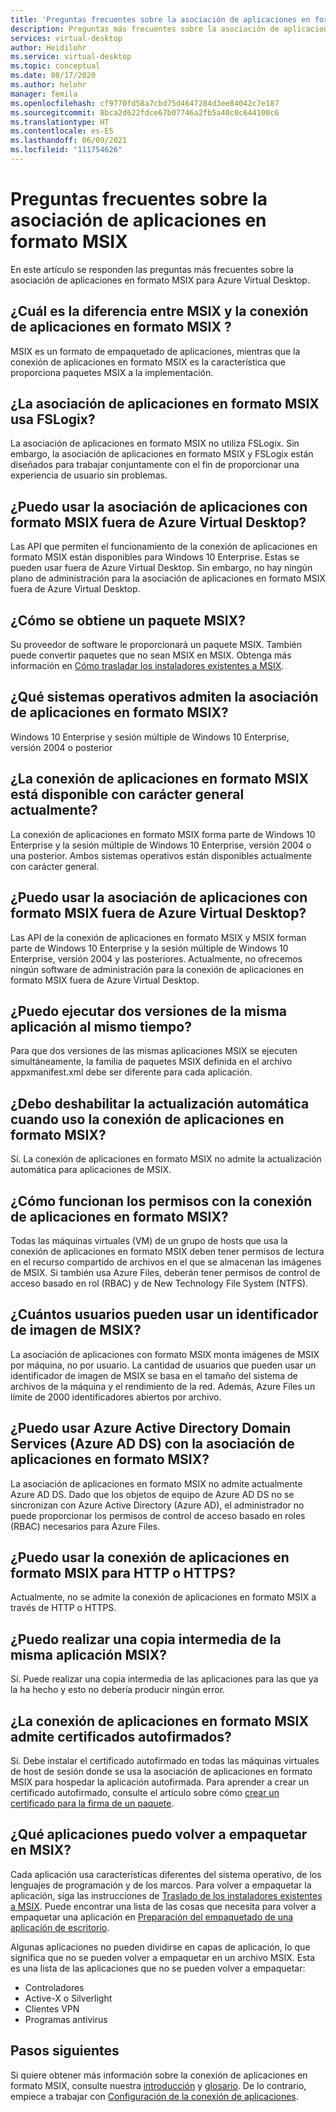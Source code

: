 ```yaml
---
title: 'Preguntas frecuentes sobre la asociación de aplicaciones en formato MSIX de Azure Virtual Desktop: Azure'
description: Preguntas más frecuentes sobre la asociación de aplicaciones en formato MSIX para Azure Virtual Desktop.
services: virtual-desktop
author: Heidilohr
ms.service: virtual-desktop
ms.topic: conceptual
ms.date: 08/17/2020
ms.author: helohr
manager: femila
ms.openlocfilehash: cf9770fd58a7cbd75d4647284d3ee84042c7e187
ms.sourcegitcommit: 8bca2d622fdce67b07746a2fb5a40c0c644100c6
ms.translationtype: HT
ms.contentlocale: es-ES
ms.lasthandoff: 06/09/2021
ms.locfileid: "111754626"
---
```

# <a name="msix-app-attach-faq"></a>Preguntas frecuentes sobre la asociación de aplicaciones en formato MSIX

En este artículo se responden las preguntas más frecuentes sobre la asociación de aplicaciones en formato MSIX para Azure Virtual Desktop.

## <a name="whats-the-difference-between-msix-and-msix-app-attach"></a>¿Cuál es la diferencia entre MSIX y la conexión de aplicaciones en formato MSIX ?

MSIX es un formato de empaquetado de aplicaciones, mientras que la conexión de aplicaciones en formato MSIX es la característica que proporciona paquetes MSIX a la implementación.

## <a name="does-msix-app-attach-use-fslogix"></a>¿La asociación de aplicaciones en formato MSIX usa FSLogix?

La asociación de aplicaciones en formato MSIX no utiliza FSLogix. Sin embargo, la asociación de aplicaciones en formato MSIX y FSLogix están diseñados para trabajar conjuntamente con el fin de proporcionar una experiencia de usuario sin problemas.

## <a name="can-i-use-the-msix-app-attach-outside-of-azure-virtual-desktop"></a>¿Puedo usar la asociación de aplicaciones con formato MSIX fuera de Azure Virtual Desktop?

Las API que permiten el funcionamiento de la conexión de aplicaciones en formato MSIX están disponibles para Windows 10 Enterprise. Estas se pueden usar fuera de Azure Virtual Desktop. Sin embargo, no hay ningún plano de administración para la asociación de aplicaciones en formato MSIX fuera de Azure Virtual Desktop.

## <a name="how-do-i-get-an-msix-package"></a>¿Cómo se obtiene un paquete MSIX?

Su proveedor de software le proporcionará un paquete MSIX. También puede convertir paquetes que no sean MSIX en MSIX. Obtenga más información en [Cómo trasladar los instaladores existentes a MSIX](/windows/msix/packaging-tool/create-an-msix-overview#how-to-move-your-existing-installers-to-msix).

## <a name="which-operating-systems-support-msix-app-attach"></a>¿Qué sistemas operativos admiten la asociación de aplicaciones en formato MSIX?

Windows 10 Enterprise y sesión múltiple de Windows 10 Enterprise, versión 2004 o posterior

## <a name="is-msix-app-attach-currently-generally-available"></a>¿La conexión de aplicaciones en formato MSIX está disponible con carácter general actualmente?

La conexión de aplicaciones en formato MSIX forma parte de Windows 10 Enterprise y la sesión múltiple de Windows 10 Enterprise, versión 2004 o una posterior. Ambos sistemas operativos están disponibles actualmente con carácter general. 

## <a name="can-i-use-msix-app-attach-outside-of-azure-virtual-desktop"></a>¿Puedo usar la asociación de aplicaciones con formato MSIX fuera de Azure Virtual Desktop?

Las API de la conexión de aplicaciones en formato MSIX y MSIX forman parte de Windows 10 Enterprise y la sesión múltiple de Windows 10 Enterprise, versión 2004 y las posteriores. Actualmente, no ofrecemos ningún software de administración para la conexión de aplicaciones en formato MSIX fuera de Azure Virtual Desktop.

## <a name="can-i-run-two-versions-of-the-same-application-at-the-same-time"></a>¿Puedo ejecutar dos versiones de la misma aplicación al mismo tiempo?

Para que dos versiones de las mismas aplicaciones MSIX se ejecuten simultáneamente, la familia de paquetes MSIX definida en el archivo appxmanifest.xml debe ser diferente para cada aplicación.

## <a name="should-i-disable-auto-update-when-using-msix-app-attach"></a>¿Debo deshabilitar la actualización automática cuando uso la conexión de aplicaciones en formato MSIX?

Sí. La conexión de aplicaciones en formato MSIX no admite la actualización automática para aplicaciones de MSIX.

## <a name="how-do-permissions-work-with-msix-app-attach"></a>¿Cómo funcionan los permisos con la conexión de aplicaciones en formato MSIX?

Todas las máquinas virtuales (VM) de un grupo de hosts que usa la conexión de aplicaciones en formato MSIX deben tener permisos de lectura en el recurso compartido de archivos en el que se almacenan las imágenes de MSIX. Si también usa Azure Files, deberán tener permisos de control de acceso basado en rol (RBAC) y de New Technology File System (NTFS).

## <a name="how-many-users-can-use-an-msix-image-handle"></a>¿Cuántos usuarios pueden usar un identificador de imagen de MSIX?

La asociación de aplicaciones con formato MSIX monta imágenes de MSIX por máquina, no por usuario. La cantidad de usuarios que pueden usar un identificador de imagen de MSIX se basa en el tamaño del sistema de archivos de la máquina y el rendimiento de la red. Además, Azure Files un límite de 2000 identificadores abiertos por archivo. 

## <a name="can-i-use-azure-active-directory-domain-services-azure-ad-ds-with-msix-app-attach"></a>¿Puedo usar Azure Active Directory Domain Services (Azure AD DS) con la asociación de aplicaciones en formato MSIX?

La asociación de aplicaciones en formato MSIX no admite actualmente Azure AD DS. Dado que los objetos de equipo de Azure AD DS no se sincronizan con Azure Active Directory (Azure AD), el administrador no puede proporcionar los permisos de control de acceso basado en roles (RBAC) necesarios para Azure Files.

## <a name="can-i-use-msix-app-attach-for-http-or-https"></a>¿Puedo usar la conexión de aplicaciones en formato MSIX para HTTP o HTTPS?

Actualmente, no se admite la conexión de aplicaciones en formato MSIX a través de HTTP o HTTPS.

## <a name="can-i-restage-the-same-msix-application"></a>¿Puedo realizar una copia intermedia de la misma aplicación MSIX?

Sí. Puede realizar una copia intermedia de las aplicaciones para las que ya la ha hecho y esto no debería producir ningún error.

## <a name="does-msix-app-attach-support-self-signed-certificates"></a>¿La conexión de aplicaciones en formato MSIX admite certificados autofirmados?

Sí. Debe instalar el certificado autofirmado en todas las máquinas virtuales de host de sesión donde se usa la asociación de aplicaciones en formato MSIX para hospedar la aplicación autofirmada. Para aprender a crear un certificado autofirmado, consulte el artículo sobre cómo [crear un certificado para la firma de un paquete](/windows/msix/package/create-certificate-package-signing).

## <a name="what-applications-can-i-repackage-to-msix"></a>¿Qué aplicaciones puedo volver a empaquetar en MSIX?

Cada aplicación usa características diferentes del sistema operativo, de los lenguajes de programación y de los marcos. Para volver a empaquetar la aplicación, siga las instrucciones de [Traslado de los instaladores existentes a MSIX](/windows/msix/packaging-tool/create-an-msix-overview#how-to-move-your-existing-installers-to-msix). Puede encontrar una lista de las cosas que necesita para volver a empaquetar una aplicación en [Preparación del empaquetado de una aplicación de escritorio](/windows/msix/desktop/desktop-to-uwp-prepare). 

Algunas aplicaciones no pueden dividirse en capas de aplicación, lo que significa que no se pueden volver a empaquetar en un archivo MSIX. Esta es una lista de las aplicaciones que no se pueden volver a empaquetar:

- Controladores 
- Active-X o Silverlight
- Clientes VPN
- Programas antivirus

## <a name="next-steps"></a>Pasos siguientes

Si quiere obtener más información sobre la conexión de aplicaciones en formato MSIX, consulte nuestra [introducción](what-is-app-attach.md) y [glosario](app-attach-glossary.md). De lo contrario, empiece a trabajar con [Configuración de la conexión de aplicaciones](app-attach.md).
